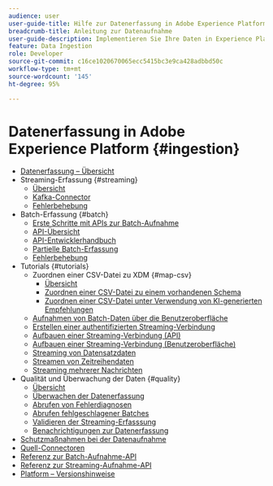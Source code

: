 ```yaml
---
audience: user
user-guide-title: Hilfe zur Datenerfassung in Adobe Experience Platform
breadcrumb-title: Anleitung zur Datenaufnahme
user-guide-description: Implementieren Sie Ihre Daten in Experience Platform durch die Batch- oder Streaming-Aufnahme.
feature: Data Ingestion
role: Developer
source-git-commit: c16ce1020670065ecc5415bc3e9ca428adbbd50c
workflow-type: tm+mt
source-wordcount: '145'
ht-degree: 95%

---
```



# Datenerfassung in Adobe Experience Platform {#ingestion}

- [Datenerfassung – Übersicht](home.md)
- Streaming-Erfassung {#streaming}
   - [Übersicht](streaming-ingestion/overview.md)
   - [Kafka-Connector](streaming-ingestion/kafka.md)
   - [Fehlerbehebung](streaming-ingestion/troubleshooting.md)
- Batch-Erfassung {#batch}
   - [Erste Schritte mit APIs zur Batch-Aufnahme](batch-ingestion/getting-started.md)
   - [API-Übersicht](batch-ingestion/overview.md)
   - [API-Entwicklerhandbuch](batch-ingestion/api-overview.md)
   - [Partielle Batch-Erfassung](batch-ingestion/partial.md)
   - [Fehlerbehebung](batch-ingestion/troubleshooting.md)
- Tutorials {#tutorials}
   - Zuordnen einer CSV-Datei zu XDM {#map-csv}
      - [Übersicht](./tutorials/map-csv/overview.md)
      - [Zuordnen einer CSV-Datei zu einem vorhandenen Schema](./tutorials/map-csv/existing-schema.md)
      - [Zuordnen einer CSV-Datei unter Verwendung von KI-generierten Empfehlungen](./tutorials/map-csv/recommendations.md)
   - [Aufnahmen von Batch-Daten über die Benutzeroberfläche](tutorials/ingest-batch-data.md)
   - [Erstellen einer authentifizierten Streaming-Verbindung](tutorials/create-authenticated-streaming-connection.md)
   - [Aufbauen einer Streaming-Verbindung (API)](tutorials/create-streaming-connection.md)
   - [Aufbauen einer Streaming-Verbindung (Benutzeroberfläche)](tutorials/create-streaming-connection-ui.md)
   - [Streaming von Datensatzdaten](tutorials/streaming-record-data.md)
   - [Streamen von Zeitreihendaten](tutorials/streaming-time-series-data.md)
   - [Streaming mehrerer Nachrichten](tutorials/streaming-multiple-messages.md)
- Qualität und Überwachung der Daten {#quality}
   - [Übersicht](quality/overview.md)
   - [Überwachen der Datenerfassung](quality/monitor-data-ingestion.md)
   - [Abrufen von Fehlerdiagnosen](quality/error-diagnostics.md)
   - [Abrufen fehlgeschlagener Batches](quality/retrieve-failed-batches.md)
   - [Validieren der Streaming-Erfasssung](quality/streaming-validation.md)
   - [Benachrichtigungen zur Datenerfassung](quality/subscribe-events.md)
- [Schutzmaßnahmen bei der Datenaufnahme](guardrails.md)
- [Quell-Connectoren](source-connectors.md)
- [Referenz zur Batch-Aufnahme-API](https://developer.adobe.com/experience-platform-apis/references/batch-ingestion/)
- [Referenz zur Streaming-Aufnahme-API](https://developer.adobe.com/experience-platform-apis/references/streaming-ingestion/)
- [Platform – Versionshinweise](https://docs.adobe.com/content/help/de-DE/experience-platform/release-notes/latest.html)
